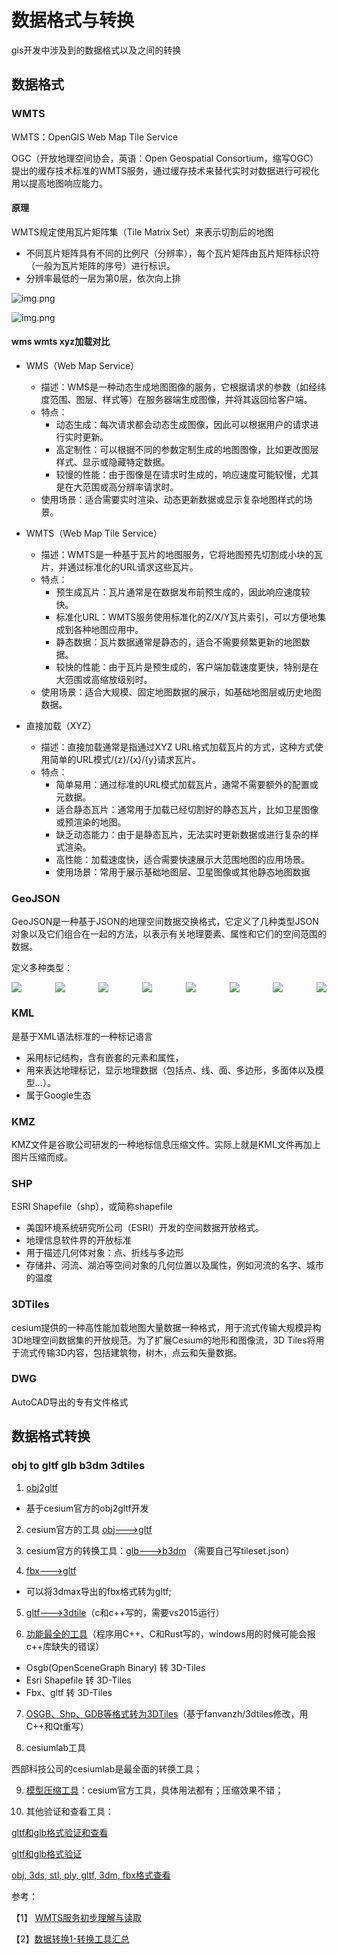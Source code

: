 # 数据格式与转换

gis开发中涉及到的数据格式以及之间的转换

## 数据格式

### WMTS

WMTS：OpenGIS Web Map Tile Service

OGC（开放地理空间协会，英语：Open Geospatial Consortium，缩写OGC）提出的缓存技术标准的WMTS服务，通过缓存技术来替代实时对数据进行可视化用以提高地图响应能力。

#### 原理

WMTS规定使用瓦片矩阵集（Tile Matrix Set）来表示切割后的地图

- 不同瓦片矩阵具有不同的比例尺（分辨率），每个瓦片矩阵由瓦片矩阵标识符（一般为瓦片矩阵的序号）进行标识。
- 分辨率最低的一层为第0层，依次向上排

![img.png](/imgs/visual/gis/index-2.png)

![img.png](/imgs/visual/gis/index-1.png)

#### wms wmts xyz加载对比

- WMS（Web Map Service）

  - 描述：WMS是一种动态生成地图图像的服务，它根据请求的参数（如经纬度范围、图层、样式等）在服务器端生成图像，并将其返回给客户端。
  - 特点：
    - 动态生成：每次请求都会动态生成图像，因此可以根据用户的请求进行实时更新。
    - 高定制性：可以根据不同的参数定制生成的地图图像，比如更改图层样式、显示或隐藏特定数据。
    - 较慢的性能：由于图像是在请求时生成的，响应速度可能较慢，尤其是在大范围或高分辨率请求时。
  - 使用场景：适合需要实时渲染、动态更新数据或显示复杂地图样式的场景。

- WMTS（Web Map Tile Service）

  - 描述：WMTS是一种基于瓦片的地图服务，它将地图预先切割成小块的瓦片，并通过标准化的URL请求这些瓦片。
  - 特点：
    - 预生成瓦片：瓦片通常是在数据发布前预生成的，因此响应速度较快。
    - 标准化URL：WMTS服务使用标准化的Z/X/Y瓦片索引，可以方便地集成到各种地图应用中。
    - 静态数据：瓦片数据通常是静态的，适合不需要频繁更新的地图数据。
    - 较快的性能：由于瓦片是预生成的，客户端加载速度更快，特别是在大范围或高缩放级别时。
  - 使用场景：适合大规模、固定地图数据的展示，如基础地图层或历史地图数据。

- 直接加载（XYZ）
  - 描述：直接加载通常是指通过XYZ URL格式加载瓦片的方式，这种方式使用简单的URL模式/{z}/{x}/{y}请求瓦片。
  - 特点：
    - 简单易用：通过标准的URL模式加载瓦片，通常不需要额外的配置或元数据。
    - 适合静态瓦片：通常用于加载已经切割好的静态瓦片，比如卫星图像或预渲染的地图。
    - 缺乏动态能力：由于是静态瓦片，无法实时更新数据或进行复杂的样式渲染。
    - 高性能：加载速度快，适合需要快速展示大范围地图的应用场景。
    - 使用场景：常用于展示基础地图层、卫星图像或其他静态地图数据

### GeoJSON

GeoJSON是一种基于JSON的地理空间数据交换格式，它定义了几种类型JSON对象以及它们组合在一起的方法，以表示有关地理要素、属性和它们的空间范围的数据。

定义多种类型：

<div style="display: flex;justify-content: space-between">
  <img src="/imgs/visual/gis/index-3.png">
  <img src="/imgs/visual/gis/index-10.png">
  <img src="/imgs/visual/gis/index-9.png">
  <img src="/imgs/visual/gis/index-8.png">
  <img src="/imgs/visual/gis/index-7.png">
  <img src="/imgs/visual/gis/index-6.png">
  <img src="/imgs/visual/gis/index-5.png">
  <img src="/imgs/visual/gis/index-4.png">
</div>

### KML

是基于XML语法标准的一种标记语言

- 采用标记结构，含有嵌套的元素和属性，
- 用来表达地理标记，显示地理数据（包括点、线、面、多边形，多面体以及模型...）。
- 属于Google生态

### KMZ

KMZ文件是谷歌公司研发的一种地标信息压缩文件。实际上就是KML文件再加上图片压缩而成。

### SHP

ESRI Shapefile（shp），或简称shapefile

- 美国环境系统研究所公司（ESRI）开发的空间数据开放格式。
- 地理信息软件界的开放标准
- 用于描述几何体对象：点、折线与多边形
- 存储井、河流、湖泊等空间对象的几何位置以及属性，例如河流的名字、城市的温度

### 3DTiles

cesium提供的一种高性能加载地图大量数据一种格式，用于流式传输大规模异构3D地理空间数据集的开放规范。为了扩展Cesium的地形和图像流，3D
Tiles将用于流式传输3D内容，包括建筑物，树木，点云和矢量数据。

### DWG

AutoCAD导出的专有文件格式

## 数据格式转换

### obj to gltf glb b3dm 3dtiles

1. [obj2gltf](https://github.com/PrincessGod/objTo3d-tiles)

- 基于cesium官方的obj2gltf开发

2. cesium官方的工具 [obj--->gltf](https://github.com/CesiumGS/obj2gltf)

3. cesium官方的转换工具：[glb--->b3dm](https://github.com/CesiumGS/3d-tiles-validator/tree/master/tools)
   （需要自己写tileset.json）

4. [fbx--->gltf](https://github.com/facebookincubator/FBX2glTF/tree/main/npm/fbx2gltf)

- 可以将3dmax导出的fbx格式转为gltf;

5. [gltf--->3dtile](https://github.com/nxddsnc/gltf-to-3dtiles)（c和c++写的，需要vs2015运行）

6. [功能最全的工具](https://github.com/fanvanzh/3dtiles)（程序用C++、C和Rust写的，windows用的时候可能会报c++库缺失的错误）

- Osgb(OpenSceneGraph Binary) 转 3D-Tiles
- Esri Shapefile 转 3D-Tiles
- Fbx、gltf 转 3D-Tiles

7. [OSGB、Shp、GDB等格式转为3DTiles](https://github.com/scially/Cesium3DTilesConverter)（基于fanvanzh/3dtiles修改，用C++和Qt重写）

8. cesiumlab工具

西部科技公司的cesiumlab是最全面的转换工具；

9. [模型压缩工具](https://github.com/CesiumGS/gltf-pipeline)：cesium官方工具，具体用法都有；压缩效果不错；

10. 其他验证和查看工具：

[gltf和glb格式验证和查看](https://pissang.github.io/clay-viewer/editor/)

[gltf和glb格式验证](https://github.khronos.org/glTF-Validator/)

[obj, 3ds, stl, ply, gltf, 3dm, fbx格式查看](https://3dviewer.net/)

参考：

【1】 [WMTS服务初步理解与读取](http://webgis.cn/standard-wmts.html)

【2】[数据转换1-转换工具汇总](https://www.cnblogs.com/tiandi/p/16544823.html)
